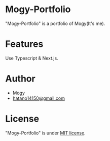 # Mogy-Portfolio

"Mogy-Portfolio" is a portfolio of Mogy(It's me).

# Features

Use Typescript & Next.js.

# Author

- Mogy
- hatano14150@gmail.com

# License

"Mogy-Portfolio" is under [MIT license](https://en.wikipedia.org/wiki/MIT_License).
